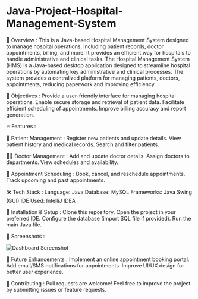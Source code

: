 # Java-Project-Hospital-Management-System


📌 Overview : 
This is a Java-based Hospital Management System designed to manage hospital operations, including patient records, doctor appointments, billing, and more. It provides an efficient way for hospitals to handle administrative and clinical tasks.
The Hospital Management System (HMS) is a Java-based desktop application designed to streamline hospital operations by automating key administrative and clinical processes. The system provides a centralized platform for managing patients, doctors, appointments, reducing paperwork and improving efficiency.


🎯 Objectives :
Provide a user-friendly interface for managing hospital operations.
Enable secure storage and retrieval of patient data.
Facilitate efficient scheduling of appointments.
Improve billing accuracy and report generation.


🔥 Features :

🏥 Patient Management :
Register new patients and update details.
View patient history and medical records.
Search and filter patients.

👨‍⚕️ Doctor Management :
Add and update doctor details.
Assign doctors to departments.
View schedules and availability.

📅 Appointment Scheduling :
Book, cancel, and reschedule appointments.
Track upcoming and past appointments.



🛠️ Tech Stack :
Language: Java
Database: MySQL
Frameworks: Java Swing (GUI) 
IDE Used: IntelliJ IDEA 


🚀 Installation & Setup :
Clone this repository.
Open the project in your preferred IDE.
Configure the database (import SQL file if provided).
Run the main Java file.


📸 Screenshots :

![Dashboard Screenshot](dashboard.png)



📝 Future Enhancements :
Implement an online appointment booking portal.
Add email/SMS notifications for appointments.
Improve UI/UX design for better user experience.


🤝 Contributing :
Pull requests are welcome! Feel free to improve the project by submitting issues or feature requests.
